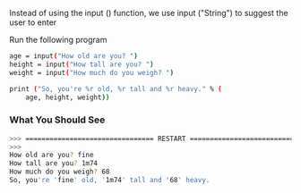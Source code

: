 Instead of using the input () function, we use input ("String") to suggest the user to enter

Run the following program
```sh
age = input("How old are you? ")
height = input("How tall are you? ")
weight = input("How much do you weigh? ")

print ("So, you're %r old, %r tall and %r heavy." % (
    age, height, weight))
```
### What You Should See
```sh
>>> ================================ RESTART ================================
>>> 
How old are you? fine
How tall are you? 1m74
How much do you weigh? 68
So, you're 'fine' old, '1m74' tall and '68' heavy.
```
